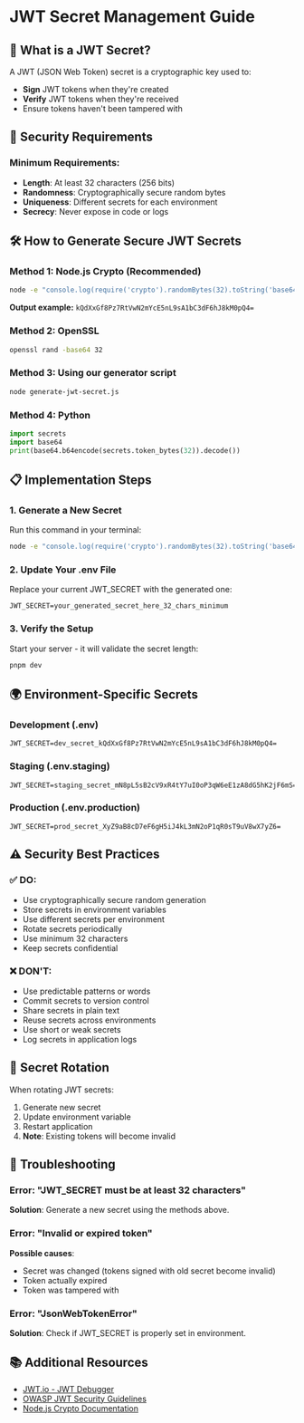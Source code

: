 # JWT Secret Management Guide

## 🔐 What is a JWT Secret?

A JWT (JSON Web Token) secret is a cryptographic key used to:
- **Sign** JWT tokens when they're created
- **Verify** JWT tokens when they're received
- Ensure tokens haven't been tampered with

## 🚨 Security Requirements

### Minimum Requirements:
- **Length**: At least 32 characters (256 bits)
- **Randomness**: Cryptographically secure random bytes
- **Uniqueness**: Different secrets for each environment
- **Secrecy**: Never expose in code or logs

## 🛠️ How to Generate Secure JWT Secrets

### Method 1: Node.js Crypto (Recommended)
```bash
node -e "console.log(require('crypto').randomBytes(32).toString('base64'))"
```
**Output example:** `kQdXxGf8Pz7RtVwN2mYcE5nL9sA1bC3dF6hJ8kM0pQ4=`

### Method 2: OpenSSL
```bash
openssl rand -base64 32
```

### Method 3: Using our generator script
```bash
node generate-jwt-secret.js
```

### Method 4: Python
```python
import secrets
import base64
print(base64.b64encode(secrets.token_bytes(32)).decode())
```

## 📋 Implementation Steps

### 1. Generate a New Secret
Run this command in your terminal:
```bash
node -e "console.log(require('crypto').randomBytes(32).toString('base64'))"
```

### 2. Update Your .env File
Replace your current JWT_SECRET with the generated one:
```env
JWT_SECRET=your_generated_secret_here_32_chars_minimum
```

### 3. Verify the Setup
Start your server - it will validate the secret length:
```bash
pnpm dev
```

## 🌍 Environment-Specific Secrets

### Development (.env)
```env
JWT_SECRET=dev_secret_kQdXxGf8Pz7RtVwN2mYcE5nL9sA1bC3dF6hJ8kM0pQ4=
```

### Staging (.env.staging)
```env
JWT_SECRET=staging_secret_mN8pL5sB2cV9xR4tY7uI0oP3qW6eE1zA8dG5hK2jF6mS=
```

### Production (.env.production)
```env
JWT_SECRET=prod_secret_XyZ9aB8cD7eF6gH5iJ4kL3mN2oP1qR0sT9uV8wX7yZ6=
```

## ⚠️ Security Best Practices

### ✅ DO:
- Use cryptographically secure random generation
- Store secrets in environment variables
- Use different secrets per environment
- Rotate secrets periodically
- Use minimum 32 characters
- Keep secrets confidential

### ❌ DON'T:
- Use predictable patterns or words
- Commit secrets to version control
- Share secrets in plain text
- Reuse secrets across environments
- Use short or weak secrets
- Log secrets in application logs

## 🔄 Secret Rotation

When rotating JWT secrets:
1. Generate new secret
2. Update environment variable
3. Restart application
4. **Note**: Existing tokens will become invalid

## 🐛 Troubleshooting

### Error: "JWT_SECRET must be at least 32 characters"
**Solution**: Generate a new secret using the methods above.

### Error: "Invalid or expired token"
**Possible causes**:
- Secret was changed (tokens signed with old secret become invalid)
- Token actually expired
- Token was tampered with

### Error: "JsonWebTokenError"
**Solution**: Check if JWT_SECRET is properly set in environment.

## 📚 Additional Resources

- [JWT.io - JWT Debugger](https://jwt.io/)
- [OWASP JWT Security Guidelines](https://cheatsheetseries.owasp.org/cheatsheets/JSON_Web_Token_for_Java_Cheat_Sheet.html)
- [Node.js Crypto Documentation](https://nodejs.org/api/crypto.html)
